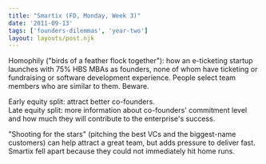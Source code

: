 ```yaml
---
title: "Smartix (FD, Monday, Week 3)"
date: '2011-09-13'
tags: ['founders-dilemmas', 'year-two']
layout: layouts/post.njk
---
```


Homophily ("birds of a feather flock together"): how an e-ticketing startup launches with 75% HBS MBAs as founders, none of whom have ticketing or fundraising or software development experience. People select team members who are similar to them. Beware.

Early equity split: attract better co-founders.\
Late equity split: more information about co-founders' commitment level and how much they will contribute to the enterprise's success.

"Shooting for the stars" (pitching the best VCs and the biggest-name customers) can help attract a great team, but adds pressure to deliver fast. Smartix fell apart because they could not immediately hit home runs.